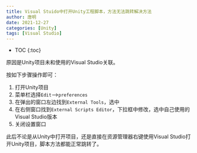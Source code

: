 ```yaml
---
title: Visual Stuido中打开Unity工程脚本，方法无法跳转解决方法
author: 唐明
date: 2021-12-27
categories: [Unity]
tags: [Visual Studio]
---
```

* TOC
{:toc}

原因是Unity项目未和使用的Visual Studio关联。

按如下步骤操作即可：
1. 打开Unity项目
1. 菜单栏选择`Edit`-->`preferences`
1. 在弹出的窗口左边找到`External Tools`，选中
1. 在右侧窗口找到`External Scripts Editor`，下拉框中修改，选中自己使用的Visual Studio版本
1. 关闭设置窗口

此后不论是从Unity中打开项目，还是直接在资源管理器右键使用Visual Studio打开Unity项目，脚本方法都能正常跳转了。